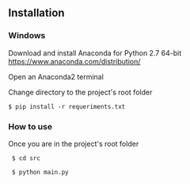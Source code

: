 
## Installation

### Windows

 Download and install Anaconda for Python 2.7 64-bit https://www.anaconda.com/distribution/
 
 Open an Anaconda2 terminal
 
 Change directory to the project's root folder
 
 ```
 $ pip install -r requeriments.txt
 ```

### How to use

Once you are in the project's root folder

```
 $ cd src
```

```
 $ python main.py
```

